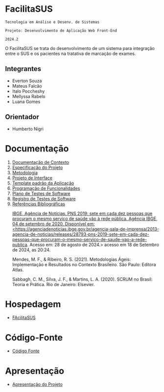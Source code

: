 # FacilitaSUS

`Tecnologia em Análise e Desenv. de Sistemas`

`Projeto: Desenvolvimento de Aplicação Web Front-End`

`2024.2`

O FacilitaSUS se trata do desenvolvimento de um sistema para integração entre o SUS e os pacientes na tratativa de marcação de exames.

## Integrantes

* Everton Souza
* Mateus Falcão
* Italo Poccheshy
* Mellyssa Rabelo
* Luana Gomes

## Orientador

* Humberto Nigri

# Documentação

<ol>
<li><a href="documentos/01-Documentação de Contexto.md"> Documentação de Contexto</a></li>
<li><a href="documentos/02-Especificação do Projeto.md"> Especificação do Projeto</a></li>
<li><a href="documentos/03-Metodologia.md"> Metodologia</a></li>
<li><a href="documentos/04-Projeto de Interface.md"> Projeto de Interface</a></li>
<li><a href="documentos/05-Template padrão da Aplicação.md"> Template padrão da Aplicação</a></li>
<li><a href="documentos/06-Programação de Funcionalidades.md"> Programação de Funcionalidades</a></li>
<li><a href="documentos/07-Plano de Testes de Software.md"> Plano de Testes de Software</a></li>
<li><a href="documentos/08-Registro de Testes de Software.md"> Registro de Testes de Software</a></li>
<li><a href="documentos/09-Referências.md"> Referências Bibliográficas 

IBGE, Agência de Notícias. PNS 2019: sete em cada dez pessoas que procuram o mesmo serviço de saúde vão à rede pública. Agência IBGE, 04 de setembro de 2020. Disponível em: <https://agenciadenoticias.ibge.gov.br/agencia-sala-de-imprensa/2013-agencia-de-noticias/releases/28793-pns-2019-sete-em-cada-dez-pessoas-que-procuram-o-mesmo-servico-de-saude-vao-a-rede-publica. Acesso em: 28 de agosto de 2024.> acesso em 18 de Setembro de 2024, as 20:24.

Mendes, M. F., & Ribeiro, R. S. (2021). Metodologias Ágeis: Implementação e Resultados no Contexto Brasileiro. São Paulo: Editora Atlas.


Sabbagh, C. M., Silva, J. F., & Martins, L. A. (2020). SCRUM no Brasil: Teoria e Prática. Rio de Janeiro: Elsevier.


</a></li>
</ol>

# Hospedagem

* <a href="https://icei-puc-minas-pmv-ads.github.io/pmv-ads-2024-2-e1-proj-web-t10-pmv-ads-2024-2-e1-proj-facilitasus/codigo-fonte/index.html">FAcilitaSUS</a>

# Código-Fonte

* <a href="codigo-fonte/README.md">Código Fonte</a>

# Apresentação

* <a href="apresentacao/README.md">Apresentação do Projeto</a>
